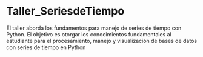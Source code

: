 # Taller_SeriesdeTiempo
El taller aborda los fundamentos para manejo de series de tiempo con Python. El objetivo es otorgar los conocimientos fundamentales al estudiante para el procesamiento, manejo y visualización de bases de datos con series de tiempo en Python
